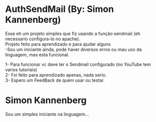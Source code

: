 # AuthSendMail (By: Simon Kannenberg)
Esse eh um projeto simples que fiz usando a função sendmail (eh necessario configura-lo no apache).  <br>
Projeto feito para aprendizado e para ajudar alguns <br>
-Sou um iniciante ainda, pode haver diversos erros ou mau uso da linguagem, mas esta funcional. <br>

1- Para funcionar vc deve ter o Sendmail configurado (no YouTube tem varios tutoriais) <br>
2- Foi feito para aprendizado apenas, nada serio. <br>
3- Espero um FeedBack de quem usar ou testar. <br>


# Simon Kannenberg
Sou um simples iniciante na linguagem...
